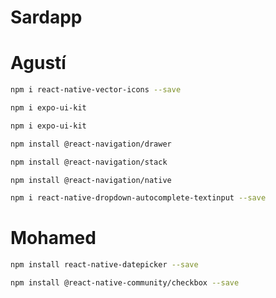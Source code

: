 # Sardapp


# Agustí
```bash
npm i react-native-vector-icons --save
```

```bash
npm i expo-ui-kit
```

```bash
npm i expo-ui-kit
```

```bash
npm install @react-navigation/drawer
```

```bash
npm install @react-navigation/stack
```

```bash
npm install @react-navigation/native
```

```bash
npm i react-native-dropdown-autocomplete-textinput --save
```

# Mohamed
```bash
npm install react-native-datepicker --save
```

```bash
npm install @react-native-community/checkbox --save
```
